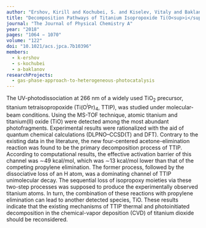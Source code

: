```yaml
---
author: "Ershov, Kirill and Kochubei, S. and Kiselev, Vitaly and Baklanov, Alexey"
title: "Decomposition Pathways of Titanium Isopropoxide Ti(O<sup>i</sup>Pr)<sub>4</sub>: New Insights from UV-Photodissociation Experiments and Quantum Chemical Calculations"
journal: "The Journal of Physical Chemistry A"
year: "2018"
pages: "1064 − 1070"
volume: "122"
doi: "10.1021/acs.jpca.7b10396"
members:
  - k-ershov
  - s-kochubei
  - a-baklanov
researchProjects:
  - gas-phase-approach-to-heterogeneous-photocatalysis
---
```

The UV-photodissociation at 266 nm of a widely used TiO<sub>2</sub> precursor, titanium tetraisopropoxide 
(Ti(O<sup>i</sup>Pr)<sub>4</sub>, TTIP), was studied under molecular-beam conditions. Using the MS-TOF technique, 
atomic titanium and titanium(II) oxide (TiO) were detected among the most abundant photofragments. 
Experimental results were rationalized with the aid of quantum chemical calculations (DLPNO–CCSD(T) and DFT). 
Contrary to the existing data in the literature, the new four-centered acetone-elimination reaction was found to be 
the primary decomposition process of TTIP. According to computational results, the effective activation barrier 
of this channel was ∼49 kcal/mol, which was ∼13 kcal/mol lower than that of the competing propylene elimination. 
The former process, followed by the dissociative loss of an H atom, was a dominating channel of 
TTIP unimolecular decay. The sequential loss of isopropoxy moieties via these two-step processes was supposed 
to produce the experimentally observed titanium atoms. In turn, the combination of these reactions with propylene 
elimination can lead to another detected species, TiO. These results indicate that the existing mechanisms of 
TTIP thermal and photoinitiated decomposition in the chemical-vapor deposition (CVD) of titanium dioxide should 
be reconsidered.
